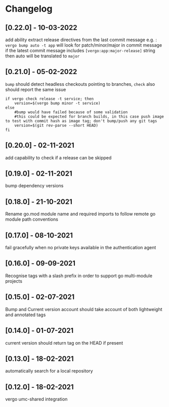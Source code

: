 # Changelog

## [0.22.0] - 10-03-2022
add ability extract release directives from the last commit message
e.g. : `vergo bump auto -t app` will look for patch/minor/major in commit message
if the latest commit message includes `[vergo:app:major-release]` string then auto will be translated to `major`

## [0.21.0] - 05-02-2022

`bump` should detect headless checkouts pointing to branches, `check` also should report the same issue

```
if vergo check release -t service; then
	version=$(vergo bump minor -t service)
else
	#bump would have failed because of some validation
	#this could be expected for branch builds, in this case push image to test with commit hash as image tag; don't bump/push any git tags
	version=$(git rev-parse --short HEAD)
fi
```
## [0.20.0] - 02-11-2021

add capability to check if a release can be skipped

## [0.19.0] - 02-11-2021

bump dependency versions

## [0.18.0] - 21-10-2021

Rename go.mod module name and required imports to follow remote go module path conventions 

## [0.17.0] - 08-10-2021

fail gracefully when no private keys available in the authentication agent

## [0.16.0] - 09-09-2021

Recognise tags with a slash prefix in order to support go multi-module projects

## [0.15.0] - 02-07-2021

Bump and Current version account should take account of both lightweight and annotated tags 

## [0.14.0] - 01-07-2021

current version should return tag on the HEAD if present

## [0.13.0] - 18-02-2021

automatically search for a local repository

## [0.12.0] - 18-02-2021

vergo umc-shared integration
